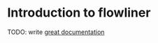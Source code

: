 # Introduction to flowliner

TODO: write [great documentation](http://jacobian.org/writing/what-to-write/)
